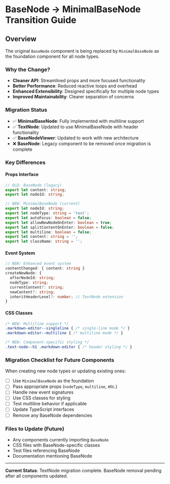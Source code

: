 # BaseNode → MinimalBaseNode Transition Guide

## Overview
The original `BaseNode` component is being replaced by `MinimalBaseNode` as the foundation component for all node types.

### Why the Change?
- **Cleaner API**: Streamlined props and more focused functionality
- **Better Performance**: Reduced reactive loops and overhead
- **Enhanced Extensibility**: Designed specifically for multiple node types
- **Improved Maintainability**: Clearer separation of concerns

### Migration Status
- ✅ **MinimalBaseNode**: Fully implemented with multiline support
- ✅ **TextNode**: Updated to use MinimalBaseNode with header functionality
- ✅ **BaseNodeViewer**: Updated to work with new architecture
- ❌ **BaseNode**: Legacy component to be removed once migration is complete

### Key Differences

#### Props Interface
```typescript
// OLD: BaseNode (legacy)
export let content: string;
export let nodeId: string;

// NEW: MinimalBaseNode (current)
export let nodeId: string;
export let nodeType: string = 'text';
export let autoFocus: boolean = false;
export let allowNewNodeOnEnter: boolean = true;
export let splitContentOnEnter: boolean = false;
export let multiline: boolean = false;
export let content: string = '';
export let className: string = '';
```

#### Event System
```typescript
// NEW: Enhanced event system
contentChanged: { content: string }
createNewNode: { 
  afterNodeId: string; 
  nodeType: string; 
  currentContent?: string; 
  newContent?: string;
  inheritHeaderLevel?: number; // TextNode extension
}
```

#### CSS Classes
```css
/* NEW: Multiline support */
.markdown-editor--singleline { /* single-line mode */ }
.markdown-editor--multiline { /* multiline mode */ }

/* NEW: Component-specific styling */
.text-node--h1 .markdown-editor { /* header styling */ }
```

### Migration Checklist for Future Components

When creating new node types or updating existing ones:

- [ ] Use `MinimalBaseNode` as the foundation
- [ ] Pass appropriate props (`nodeType`, `multiline`, etc.)
- [ ] Handle new event signatures
- [ ] Use CSS classes for styling
- [ ] Test multiline behavior if applicable
- [ ] Update TypeScript interfaces
- [ ] Remove any BaseNode dependencies

### Files to Update (Future)
- Any components currently importing `BaseNode`
- CSS files with BaseNode-specific classes
- Test files referencing BaseNode
- Documentation mentioning BaseNode

---

**Current Status**: TextNode migration complete. BaseNode removal pending after all components updated.